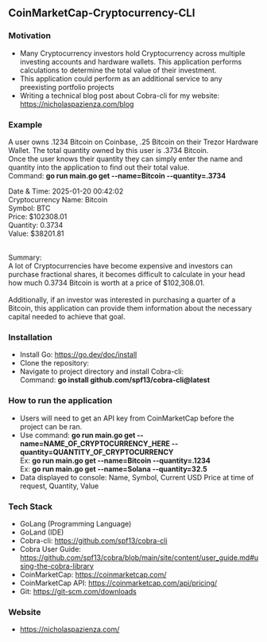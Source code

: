 ## CoinMarketCap-Cryptocurrency-CLI

### Motivation
- Many Cryptocurrency investors hold Cryptocurrency across multiple investing accounts and hardware wallets. This application performs calculations to determine the total value of their investment. <br>
- This application could perform as an additional service to any preexisting portfolio projects
- Writing a technical blog post about Cobra-cli for my website: https://nicholaspazienza.com/blog <br>

### Example
A user owns .1234 Bitcoin on Coinbase, .25 Bitcoin on their Trezor Hardware Wallet.
The total quantity owned by this user is .3734 Bitcoin.<br>
Once the user knows their quantity they can simply enter the name and quantity into the application to find out their total value. <br>
Command: **go run main.go get --name=Bitcoin --quantity=.3734** <br>

Date & Time: 2025-01-20 00:42:02 <br>
Cryptocurrency Name: Bitcoin <br>
Symbol: BTC <br>
Price: \$102308.01 <br>
Quantity: 0.3734 <br>
Value: \$38201.81 <br> <br>

Summary: <br>
A lot of Cryptocurrencies have become expensive and investors can purchase fractional shares, it becomes difficult to calculate in your head how much 0.3734 Bitcoin is worth at a price of \$102,308.01. <br> <br>
Additionally, if an investor was interested in purchasing a quarter of a Bitcoin, this application can provide them information about the necessary capital needed to achieve that goal.


### Installation
- Install Go: https://go.dev/doc/install <br>
- Clone the repository: <br>
- Navigate to project directory and install Cobra-cli: <br>
Command: **go install github.com/spf13/cobra-cli@latest**

### How to run the application
- Users will need to get an API key from CoinMarketCap before the project can be ran.
- Use command: **go run main.go get --name=NAME_OF_CRYPTOCURRENCY_HERE --quantity=QUANTITY_OF_CRYPTOCURRENCY** <br>
Ex: **go run main.go get --name=Bitcoin --quantity=.1234** <br>
Ex: **go run main.go get --name=Solana --quantity=32.5**
- Data displayed to console: Name, Symbol, Current USD Price at time of request, Quantity, Value

### Tech Stack
- GoLang (Programming Language)
- GoLand (IDE)
- Cobra-cli: https://github.com/spf13/cobra-cli
- Cobra User Guide: https://github.com/spf13/cobra/blob/main/site/content/user_guide.md#using-the-cobra-library
- CoinMarketCap: https://coinmarketcap.com/
- CoinMarketCap API: https://coinmarketcap.com/api/pricing/
- Git: https://git-scm.com/downloads

### Website
- https://nicholaspazienza.com/

